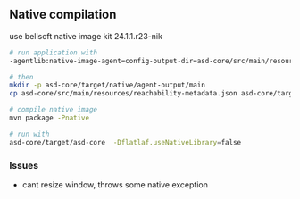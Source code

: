 ## Native compilation

use bellsoft native image kit 24.1.1.r23-nik
```bash
# run application with 
-agentlib:native-image-agent=config-output-dir=asd-core/src/main/resources

# then 
mkdir -p asd-core/target/native/agent-output/main
cp asd-core/src/main/resources/reachability-metadata.json asd-core/target/native/agent-output/main

# compile native image
mvn package -Pnative

# run with
asd-core/target/asd-core  -Dflatlaf.useNativeLibrary=false
```

### Issues
* cant resize window, throws some native exception
